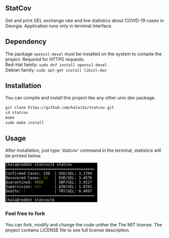## StatCov
Get and print GEL exchange rate and live statistics about COVID-19 cases in Georgia.
Application runs only in terminal interface.

## Dependency
The package `openssl-devel` must be installed on the system to compile the project. Required for HTTPS requests.<br/>
Red-Hat family: `sudo dnf install openssl-devel`<br/>
Debian family: `sudo apt-get install libssl-dev`

## Installation
You can compile and install this project like any other unix dev package.
```
git clone https://github.com/kala13x/statcov.git
cd statcov
make
sudo make install
```

## Usage
After installation, just type 'statcov' command in the terminal, statistics will be printed below.

![alt tag](https://github.com/kala13x/statcov/blob/master/img/statcov.png)

### Feel free to fork
You can fork, modify and change the code unther the The MIT license. The project contains LICENSE file to see full license description.
